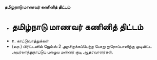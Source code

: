 **தமிழ்நாடு மாணவர் கணினித் திட்டம்**
- # தமிழ்நாடு மாணவர் கணினித் திட்டம்
- n. காட்டுவாத்துக்கள்
- (வர.) பிரிட்டனில் ஜேம்ஸ் 2 அரசிறக்கப்பெற்ற போது ஐரோப்பாவிற்கு ஓடிவிட்ட அயர்லாந்துநாட்டுப் பழைய மன்னர்  குடி ஆதரவாளர்கள்.

